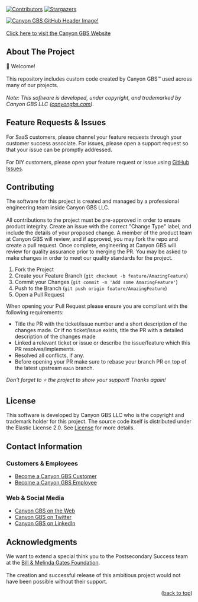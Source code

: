 <div id="top"></div>

<!-- PROJECT SHIELDS -->
<!--[![Forks][forks-shield]][forks-url]-->
<!--[![Issues][issues-shield]][issues-url]-->
[![Contributors][contributors-shield]][contributors-url]
[![Stargazers][stars-shield]][stars-url]

<!-- PROJECT LOGO -->
[![Canyon GBS GitHub Header Image!](https://s3.us-west-2.amazonaws.com/canyongbs.com/LinkedIn-CompanyCoverImage.png "Canyyon GBS GitHub Header Image")](https://canyongbs.com)\
\
[Click here to visit the Canyon GBS Website](https://canyongbs.com/)

<!-- ABOUT THE PROJECT -->
## About The Project

👋 Welcome!\
\
This repository includes custom code created by Canyon GBS™ used across many of our projects. \
\
_Note: This software is developed, under copyright, and trademarked by Canyon GBS LLC ([canyongbs.com](https://canyongbs.com))._

## Feature Requests & Issues

For SaaS customers, please channel your feature requests through your customer success associate. For issues, please open a support request so that your issue can be promptly addressed.\
\
For DIY customers, please open your feature request or issue using [GitHub Issues](https://github.com/canyongbs/common/issues).

## Contributing

The software for this project is created and managed by a professional engineering team inside Canyon GBS LLC.\
\
All contributions to the project must be pre-approved in order to ensure product integrity. Create an issue with the correct "Change Type" label, and include the details of your proposed change. A member of the product team at Canyon GBS will review, and if approved, you may fork the repo and create a pull request. Once complete, engineering at Canyon GBS will review for quality assurance prior to merging the PR. You may be asked to make changes in order to meet our quality standards for the project.

1. Fork the Project
2. Create your Feature Branch (`git checkout -b feature/AmazingFeature`)
3. Commit your Changes (`git commit -m 'Add some AmazingFeature'`)
4. Push to the Branch (`git push origin feature/AmazingFeature`)
5. Open a Pull Request

When opening your Pull Request please ensure you are compliant with the following requirements:

* Title the PR with the ticket/issue number and a short description of the changes made. Or if no ticket/issue exists, title the PR with a detailed description of the changes made
* Linked a relevant ticket or issue or describe the issue/feature which this PR resolves/implements.
* Resolved all conflicts, if any.
* Before opening your PR make sure to rebase your branch PR on top of the latest upstream `main` branch.

_Don't forget to ⭐ the project to show your support! Thanks again!_

## License

This software is developed by Canyon GBS LLC who is the copyright and trademark holder for this project. The source code itself is distributed under the Elastic License 2.0. See [License](./LICENSE) for more details.

## Contact Information

### Customers & Employees

* [Become a Canyon GBS Customer](https://canyongbs.com/work-with-us)
* [Become a Canyon GBS Employee](https://canyongbs.com/our-mission/work-culture/)

### Web & Social Media

* [Canyon GBS on the Web](https://canyongbs.com)
* [Canyon GBS on Twitter](https://twitter.com/canyongbs)
* [Canyon GBS on LinkedIn](https://linkedin.com/company/canyongbs)

## Acknowledgments

We want to extend a special think you to the Postsecondary Success team at the [Bill & Melinda Gates Foundation](https://www.gatesfoundation.org/our-work/programs/us-program/postsecondary-success).
\
\
The creation and successful release of this ambitious project would not have been possible without their support.

<p align="right">(<a href="#top">back to top</a>)</p>

<!-- MARKDOWN LINKS & IMAGES -->
<!-- https://www.markdownguide.org/basic-syntax/#reference-style-links -->
[contributors-shield]: https://img.shields.io/github/contributors/canyongbs/common.svg?style=for-the-badge
[contributors-url]: https://github.com/canyongbs/common/graphs/contributors
[forks-shield]: https://img.shields.io/github/forks/canyongbs/common.svg?style=for-the-badge
[forks-url]: https://github.com/canyongbs/common/network/members
[stars-shield]: https://img.shields.io/github/stars/canyongbs/common.svg?style=for-the-badge
[stars-url]: https://github.com/canyongbs/common/stargazers
[issues-shield]: https://img.shields.io/github/issues/canyongbs/common.svg?style=for-the-badge
[issues-url]: https://github.com/canyongbs/common/issues
<!-- [license-shield]: https://img.shields.io/github/license/canyongbs/common.svg?style=for-the-badge -->
[license-url]: https://github.com/canyongbs/common/blob/main/LICENSE
[linkedin-shield]: https://img.shields.io/badge/-LinkedIn-black.svg?style=for-the-badge&logo=linkedin&colorB=555
[linkedin-url]: https://www.linkedin.com/company/canyongbs
